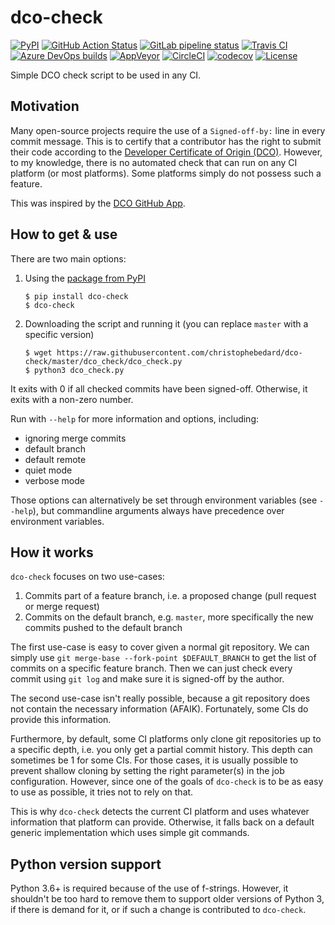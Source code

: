 # dco-check

[![PyPI](https://img.shields.io/pypi/v/dco-check)](https://pypi.org/project/dco-check/)
[![GitHub Action Status](https://img.shields.io/github/workflow/status/christophebedard/dco-check/CI?label=CI&logo=github)](https://github.com/christophebedard/dco-check)
[![GitLab pipeline status](https://img.shields.io/gitlab/pipeline/christophebedard/dco-check?label=CI&logo=gitlab)](https://gitlab.com/christophebedard/dco-check/commits/master)
[![Travis CI](https://img.shields.io/travis/com/christophebedard/dco-check?label=CI&logo=travis)](https://travis-ci.com/github/christophebedard/dco-check)
[![Azure DevOps builds](https://img.shields.io/azure-devops/build/christophebedard/74e64a5d-0fe6-4759-bb97-eb77bb0d15af/1?label=CI&logo=azure%20pipelines)](https://dev.azure.com/christophebedard/dco-check/_build/latest?definitionId=1&branchName=master)
[![AppVeyor](https://img.shields.io/appveyor/build/christophebedard/dco-check?label=CI&logo=appveyor)](https://ci.appveyor.com/project/christophebedard/dco-check)
[![CircleCI](https://img.shields.io/circleci/build/github/christophebedard/dco-check?label=CI&logo=circle&logoColor=white)](https://circleci.com/gh/christophebedard/dco-check)
[![codecov](https://codecov.io/gh/christophebedard/dco-check/branch/master/graph/badge.svg)](https://codecov.io/gh/christophebedard/dco-check)
[![License](https://img.shields.io/github/license/christophebedard/dco-check)](https://github.com/christophebedard/dco-check/blob/master/LICENSE)

Simple DCO check script to be used in any CI.

## Motivation

Many open-source projects require the use of a `Signed-off-by:` line in every commit message.
This is to certify that a contributor has the right to submit their code according to the [Developer Certificate of Origin (DCO)](https://developercertificate.org/).
However, to my knowledge, there is no automated check that can run on any CI platform (or most platforms).
Some platforms simply do not possess such a feature.

This was inspired by the [DCO GitHub App](https://github.com/apps/dco).

## How to get & use

There are two main options:

1. Using the [package from PyPI](https://pypi.org/project/dco-check/)
    ```shell
    $ pip install dco-check
    $ dco-check
    ```
1. Downloading the script and running it (you can replace `master` with a specific version)
    ```shell
    $ wget https://raw.githubusercontent.com/christophebedard/dco-check/master/dco_check/dco_check.py
    $ python3 dco_check.py
    ```

It exits with 0 if all checked commits have been signed-off.
Otherwise, it exits with a non-zero number.

Run with `--help` for more information and options, including:

* ignoring merge commits
* default branch
* default remote
* quiet mode
* verbose mode

Those options can alternatively be set through environment variables (see `--help`), but commandline arguments always have precedence over environment variables.

## How it works

`dco-check` focuses on two use-cases:

1. Commits part of a feature branch, i.e. a proposed change (pull request or merge request)
1. Commits on the default branch, e.g. `master`, more specifically the new commits pushed to the default branch

The first use-case is easy to cover given a normal git repository.
We can simply use `git merge-base --fork-point $DEFAULT_BRANCH` to get the list of commits on a specific feature branch.
Then we can just check every commit using `git log` and make sure it is signed-off by the author.

The second use-case isn't really possible, because a git repository does not contain the necessary information (AFAIK).
Fortunately, some CIs do provide this information.

Furthermore, by default, some CI platforms only clone git repositories up to a specific depth, i.e. you only get a partial commit history.
This depth can sometimes be 1 for some CIs.
For those cases, it is usually possible to prevent shallow cloning by setting the right parameter(s) in the job configuration.
However, since one of the goals of `dco-check` is to be as easy to use as possible, it tries not to rely on that.

This is why `dco-check` detects the current CI platform and uses whatever information that platform can provide.
Otherwise, it falls back on a default generic implementation which uses simple git commands.

<!-- ## CI support -->

<!-- ## Example CI configurations -->

## Python version support

Python 3.6+ is required because of the use of f-strings.
However, it shouldn't be too hard to remove them to support older versions of Python 3, if there is demand for it, or if such a change is contributed to `dco-check`.
